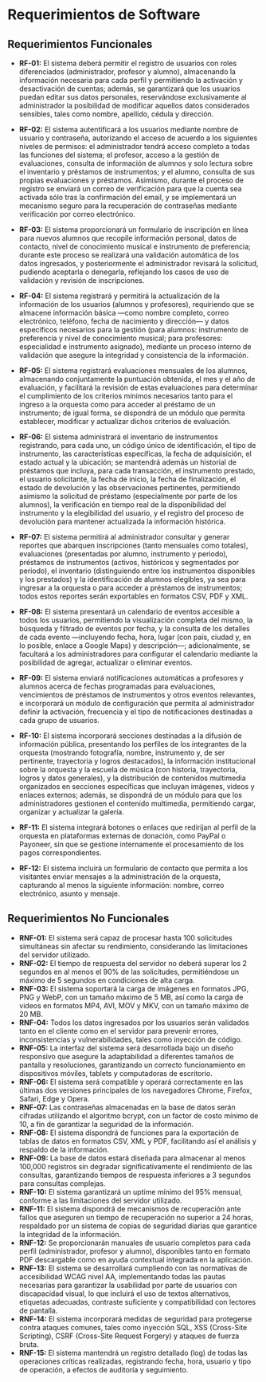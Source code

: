# Requerimientos de Software

## Requerimientos Funcionales

- **RF-01:** El sistema deberá permitir el registro de usuarios con roles diferenciados (administrador, profesor y alumno), almacenando la información necesaria para cada perfil y permitiendo la activación y desactivación de cuentas; además, se garantizará que los usuarios puedan editar sus datos personales, reservándose exclusivamente al administrador la posibilidad de modificar aquellos datos considerados sensibles, tales como nombre, apellido, cédula y dirección.

- **RF-02:** El sistema autentificará a los usuarios mediante nombre de usuario y contraseña, autorizando el acceso de acuerdo a los siguientes niveles de permisos: el administrador tendrá acceso completo a todas las funciones del sistema; el profesor, acceso a la gestión de evaluaciones, consulta de información de alumnos y solo lectura sobre el inventario y préstamos de instrumentos; y el alumno, consulta de sus propias evaluaciones y préstamos. Asimismo, durante el proceso de registro se enviará un correo de verificación para que la cuenta sea activada sólo tras la confirmación del email, y se implementará un mecanismo seguro para la recuperación de contraseñas mediante verificación por correo electrónico.

- **RF-03:** El sistema proporcionará un formulario de inscripción en línea para nuevos alumnos que recopile información personal, datos de contacto, nivel de conocimiento musical e instrumento de preferencia; durante este proceso se realizará una validación automática de los datos ingresados, y posteriormente el administrador revisará la solicitud, pudiendo aceptarla o denegarla, reflejando los casos de uso de validación y revisión de inscripciones.

- **RF-04:** El sistema registrará y permitirá la actualización de la información de los usuarios (alumnos y profesores), requiriendo que se almacene información básica —como nombre completo, correo electrónico, teléfono, fecha de nacimiento y dirección— y datos específicos necesarios para la gestión (para alumnos: instrumento de preferencia y nivel de conocimiento musical; para profesores: especialidad e instrumento asignado), mediante un proceso interno de validación que asegure la integridad y consistencia de la información.

- **RF-05:** El sistema registrará evaluaciones mensuales de los alumnos, almacenando conjuntamente la puntuación obtenida, el mes y el año de evaluación, y facilitará la revisión de estas evaluaciones para determinar el cumplimiento de los criterios mínimos necesarios tanto para el ingreso a la orquesta como para acceder al préstamo de un instrumento; de igual forma, se dispondrá de un módulo que permita establecer, modificar y actualizar dichos criterios de evaluación.

- **RF-06:** El sistema administrará el inventario de instrumentos registrando, para cada uno, un código único de identificación, el tipo de instrumento, las características específicas, la fecha de adquisición, el estado actual y la ubicación; se mantendrá además un historial de préstamos que incluya, para cada transacción, el instrumento prestado, el usuario solicitante, la fecha de inicio, la fecha de finalización, el estado de devolución y las observaciones pertinentes, permitiendo asimismo la solicitud de préstamo (especialmente por parte de los alumnos), la verificación en tiempo real de la disponibilidad del instrumento y la elegibilidad del usuario, y el registro del proceso de devolución para mantener actualizada la información histórica.

- **RF-07:** El sistema permitirá al administrador consultar y generar reportes que abarquen inscripciones (tanto mensuales como totales), evaluaciones (presentadas por alumno, instrumento y periodo), préstamos de instrumentos (activos, históricos y segmentados por periodo), el inventario (distinguiendo entre los instrumentos disponibles y los prestados) y la identificación de alumnos elegibles, ya sea para ingresar a la orquesta o para acceder a préstamos de instrumentos; todos estos reportes serán exportables en formatos CSV, PDF y XML.

- **RF-08:** El sistema presentará un calendario de eventos accesible a todos los usuarios, permitiendo la visualización completa del mismo, la búsqueda y filtrado de eventos por fecha, y la consulta de los detalles de cada evento —incluyendo fecha, hora, lugar (con país, ciudad y, en lo posible, enlace a Google Maps) y descripción—; adicionalmente, se facultará a los administradores para configurar el calendario mediante la posibilidad de agregar, actualizar o eliminar eventos.

- **RF-09:** El sistema enviará notificaciones automáticas a profesores y alumnos acerca de fechas programadas para evaluaciones, vencimientos de préstamos de instrumentos y otros eventos relevantes, e incorporará un módulo de configuración que permita al administrador definir la activación, frecuencia y el tipo de notificaciones destinadas a cada grupo de usuarios.

- **RF-10:** El sistema incorporará secciones destinadas a la difusión de información pública, presentando los perfiles de los integrantes de la orquesta (mostrando fotografía, nombre, instrumento y, de ser pertinente, trayectoria y logros destacados), la información institucional sobre la orquesta y la escuela de música (con historia, trayectoria, logros y datos generales), y la distribución de contenidos multimedia organizados en secciones específicas que incluyan imágenes, videos y enlaces externos; además, se dispondrá de un módulo para que los administradores gestionen el contenido multimedia, permitiendo cargar, organizar y actualizar la galería.

- **RF-11:** El sistema integrará botones o enlaces que redirijan al perfil de la orquesta en plataformas externas de donación, como PayPal o Payoneer, sin que se gestione internamente el procesamiento de los pagos correspondientes.

- **RF-12:** El sistema incluirá un formulario de contacto que permita a los visitantes enviar mensajes a la administración de la orquesta, capturando al menos la siguiente información: nombre, correo electrónico, asunto y mensaje.

## Requerimientos No Funcionales

- **RNF-01:** El sistema será capaz de procesar hasta 100 solicitudes simultáneas sin afectar su rendimiento, considerando las limitaciones del servidor utilizado.
- **RNF-02:** El tiempo de respuesta del servidor no deberá superar los 2 segundos en al menos el 90% de las solicitudes, permitiéndose un máximo de 5 segundos en condiciones de alta carga.
- **RNF-03:** El sistema soportará la carga de imágenes en formatos JPG, PNG y WebP, con un tamaño máximo de 5 MB, así como la carga de videos en formatos MP4, AVI, MOV y MKV, con un tamaño máximo de 20 MB.
- **RNF-04:** Todos los datos ingresados por los usuarios serán validados tanto en el cliente como en el servidor para prevenir errores, inconsistencias y vulnerabilidades, tales como inyección de código.
- **RNF-05:** La interfaz del sistema será desarrollada bajo un diseño responsivo que asegure la adaptabilidad a diferentes tamaños de pantalla y resoluciones, garantizando un correcto funcionamiento en dispositivos móviles, tablets y computadoras de escritorio.
- **RNF-06:** El sistema será compatible y operará correctamente en las últimas dos versiones principales de los navegadores Chrome, Firefox, Safari, Edge y Opera.
- **RNF-07:** Las contraseñas almacenadas en la base de datos serán cifradas utilizando el algoritmo bcrypt, con un factor de costo mínimo de 10, a fin de garantizar la seguridad de la información.
- **RNF-08:** El sistema dispondrá de funciones para la exportación de tablas de datos en formatos CSV, XML y PDF, facilitando así el análisis y respaldo de la información.
- **RNF-09:** La base de datos estará diseñada para almacenar al menos 100,000 registros sin degradar significativamente el rendimiento de las consultas, garantizando tiempos de respuesta inferiores a 3 segundos para consultas complejas.
- **RNF-10:** El sistema garantizará un uptime mínimo del 95% mensual, conforme a las limitaciones del servidor utilizado.
- **RNF-11:** El sistema dispondrá de mecanismos de recuperación ante fallos que aseguren un tiempo de recuperación no superior a 24 horas, respaldado por un sistema de copias de seguridad diarias que garantice la integridad de la información.
- **RNF-12:** Se proporcionarán manuales de usuario completos para cada perfil (administrador, profesor y alumno), disponibles tanto en formato PDF descargable como en ayuda contextual integrada en la aplicación.
- **RNF-13:** El sistema se desarrollará cumpliendo con las normativas de accesibilidad WCAG nivel AA, implementando todas las pautas necesarias para garantizar la usabilidad por parte de usuarios con discapacidad visual, lo que incluirá el uso de textos alternativos, etiquetas adecuadas, contraste suficiente y compatibilidad con lectores de pantalla.
- **RNF-14:** El sistema incorporará medidas de seguridad para protegerse contra ataques comunes, tales como inyección SQL, XSS (Cross-Site Scripting), CSRF (Cross-Site Request Forgery) y ataques de fuerza bruta.
- **RNF-15:** El sistema mantendrá un registro detallado (log) de todas las operaciones críticas realizadas, registrando fecha, hora, usuario y tipo de operación, a efectos de auditoría y seguimiento.
